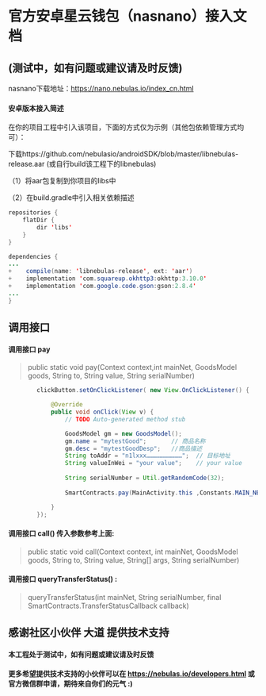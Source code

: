 # 官方安卓星云钱包（nasnano）接入文档
## (测试中，如有问题或建议请及时反馈)

nasnano下载地址：https://nano.nebulas.io/index_cn.html

#### 安卓版本接入简述
在你的项目工程中引入该项目，下面的方式仅为示例（其他包依赖管理方式均可）：

下载https://github.com/nebulasio/androidSDK/blob/master/libnebulas-release.aar  (或自行build该工程下的libnebulas)

（1）将aar包复制到你项目的libs中

（2）在build.gradle中引入相关依赖描述

```java
repositories {
    flatDir {
        dir 'libs'
    }
}
```

```java
dependencies {
...
+    compile(name: 'libnebulas-release', ext: 'aar')
+    implementation 'com.squareup.okhttp3:okhttp:3.10.0'
+    implementation 'com.google.code.gson:gson:2.8.4'
...
}
```

## 调用接口
#### 调用接口 pay

>    public static void pay(Context context,int mainNet, GoodsModel goods, String to, String value, String serialNumber) 



```java
        clickButton.setOnClickListener( new View.OnClickListener() {

            @Override
            public void onClick(View v) {
                // TODO Auto-generated method stub

                GoodsModel gm = new GoodsModel();
                gm.name = "mytestGood";       // 商品名称
                gm.desc = "mytestGoodDesp";   //商品描述
                String toAddr = "n1lxxx…………………………";  // 目标地址
                String valueInWei = "your value";    // your value
                
                String serialNumber = Util.getRandomCode(32);
                
                SmartContracts.pay(MainActivity.this ,Constants.MAIN_NET, gm, toAddr, valueInWei, serialNumber);

            }
        });
```

#### 调用接口 call() 传入参数参考上面:
    
   
>    public static void call(Context context, int mainNet, GoodsModel goods, String to, String value, String[] args, String serialNumber) 


#### 调用接口 queryTransferStatus() :    

>    queryTransferStatus(int mainNet, String serialNumber, final SmartContracts.TransferStatusCallback callback) 




## 感谢社区小伙伴 大道 提供技术支持

#### 本工程处于测试中，如有问题或建议请及时反馈
#### 更多希望提供技术支持的小伙伴可以在 https://nebulas.io/developers.html 或官方微信群申请，期待来自你们的元气 :)



